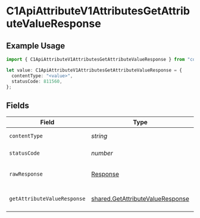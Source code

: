 # C1ApiAttributeV1AttributesGetAttributeValueResponse

## Example Usage

```typescript
import { C1ApiAttributeV1AttributesGetAttributeValueResponse } from "conductorone-sdk-typescript/sdk/models/operations";

let value: C1ApiAttributeV1AttributesGetAttributeValueResponse = {
  contentType: "<value>",
  statusCode: 811560,
};
```

## Fields

| Field                                                                                       | Type                                                                                        | Required                                                                                    | Description                                                                                 |
| ------------------------------------------------------------------------------------------- | ------------------------------------------------------------------------------------------- | ------------------------------------------------------------------------------------------- | ------------------------------------------------------------------------------------------- |
| `contentType`                                                                               | *string*                                                                                    | :heavy_check_mark:                                                                          | HTTP response content type for this operation                                               |
| `statusCode`                                                                                | *number*                                                                                    | :heavy_check_mark:                                                                          | HTTP response status code for this operation                                                |
| `rawResponse`                                                                               | [Response](https://developer.mozilla.org/en-US/docs/Web/API/Response)                       | :heavy_check_mark:                                                                          | Raw HTTP response; suitable for custom response parsing                                     |
| `getAttributeValueResponse`                                                                 | [shared.GetAttributeValueResponse](../../../sdk/models/shared/getattributevalueresponse.md) | :heavy_minus_sign:                                                                          | GetAttributeValueResponse is the response for getting an attribute value by id.             |